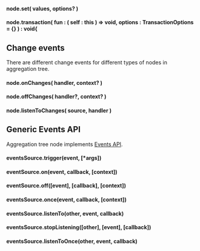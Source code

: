 #### node.set( values, options? )



#### node.transaction( fun : ( self : this ) => void, options : TransactionOptions = {} ) : void{


## Change events

There are different change events for different types of nodes in aggregation tree.

#### node.onChanges( handler, context? )

#### node.offChanges( handler?, context? )

#### node.listenToChanges( source, handler )

## Generic Events API

Aggregation tree node implements [Events API](../07_Events.md).

#### eventsSource.trigger(event, [*args]) 
#### eventSource.on(event, callback, [context])
#### eventSource.off([event], [callback], [context])
#### eventsSource.once(event, callback, [context]) 
#### eventsSource.listenTo(other, event, callback) 
#### eventsSource.stopListening([other], [event], [callback]) 
#### eventsSource.listenToOnce(other, event, callback) 